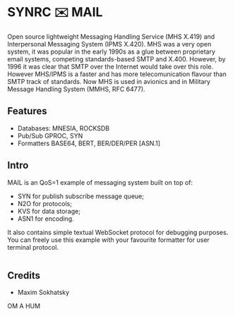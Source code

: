 SYNRC ✉️ MAIL
=============

Open source lightweight Messaging Handling Service (MHS X.419)
and Interpersonal Messaging System (IPMS X.420).
MHS was a very open system, it was popular in the
early 1990s as a glue between proprietary
email systems, competing standards-based SMTP and X.400.
However, by 1996 it was clear that SMTP over the Internet
would take over this role. However MHS/IPMS is a faster
and has more telecomunication flavour than SMTP track of standards.
Now MHS is used in avionics and in Military Message Handling
System (MMHS, RFC 6477).

Features
--------

* Databases: MNESIA, ROCKSDB
* Pub/Sub GPROC, SYN
* Formatters BASE64, BERT, BER/DER/PER [ASN.1]

Intro
-----

MAIL is an QoS=1 example of messaging system built on top of:

* SYN for publish subscribe message queue;
* N2O for protocols;
* KVS for data storage;
* ASN1 for encoding.

It also contains simple textual WebSocket protocol for debugging purposes.
You can freely use this example with your favourite formatter for user terminal protocol.

```shell
```

Credits
-------

* Maxim Sokhatsky

OM A HUM
